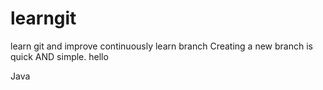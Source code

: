 # learngit
learn git and improve continuously
learn branch
Creating a new branch is quick AND simple.
hello

Java

